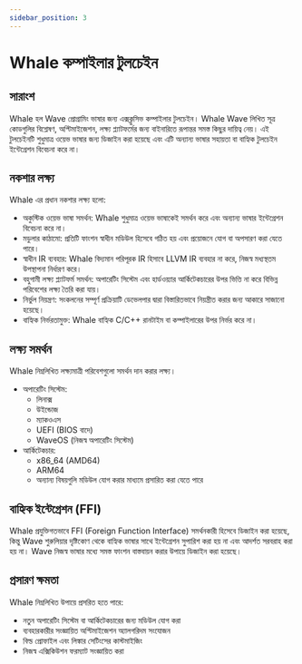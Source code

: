 ```yaml
---
sidebar_position: 3
---
```


# Whale কম্পাইলার টুলচেইন

## সারাংশ

Whale হল Wave প্রোগ্রামিং ভাষার জন্য এক্সক্লুসিভ কম্পাইলার টুলচেইন।
Whale Wave লিখিত সূত্র কোডগুলির বিশ্লেষণ, অপ্টিমাইজেশন, লক্ষ্য প্ল্যাটফর্মের জন্য বাইনারিতে রূপান্তর সমস্ত কিছুর দায়িত্ব নেয়।
এই টুলচেইনটি শুধুমাত্র ওয়েভ ভাষার জন্য ডিজাইন করা হয়েছে এবং এটি অন্যান্য ভাষার সহায়তা বা বাহ্যিক টুলচেইন ইন্টেগ্রেশন বিবেচনা করে না।

## নকশার লক্ষ্য

Whale এর প্রধান নকশার লক্ষ্য হলো:

- অকুস্টিক ওয়েভ ভাষা সমর্থন: Whale শুধুমাত্র ওয়েভ ভাষাকেই সমর্থন করে এবং অন্যান্য ভাষার ইন্টেগ্রেশন বিবেচনা করে না।
- মডুলার কাঠামো: প্রতিটি ফাংশন স্বাধীন মডিউল হিসেবে গঠিত হয় এবং প্রয়োজনে যোগ বা অপসারণ করা যেতে পারে।
- স্বাধীন IR ব্যবহার: Whale বিদ্যমান পরিপূরক IR হিসাবে LLVM IR ব্যবহার না করে, নিজস্ব মধ্যস্থতম উপস্থাপনা নির্ধারণ করে।
- বহুগামী লক্ষ্য প্ল্যাটফর্ম সমর্থন: অপারেটিং সিস্টেম এবং হার্ডওয়্যার আর্কিটেকচারের উপর ভিত্তি না করে বিভিন্ন পরিবেশের লক্ষ্য তৈরি করা যায়।
- নির্ভুল নিয়ন্ত্রণ: সংকলনের সম্পূর্ণ প্রক্রিয়াটি ডেভেলপার দ্বারা বিস্তারিতভাবে নিয়ন্ত্রীত করার জন্য আকারে সাজানো হয়েছে।
- বাহ্যিক নির্ভরতামুক্ত: Whale বাহ্যিক C/C++ রানটাইম বা কম্পাইলারের উপর নির্ভর করে না।

## লক্ষ্য সমর্থন

Whale নিম্নলিখিত লক্ষ্যমাত্রী পরিবেশগুলো সমর্থন দান করার লক্ষ্য।

- অপারেটিং সিস্টেম:
    - লিনাক্স
    - উইন্ডোজ
    - ম্যাকওএস
    - UEFI (BIOS বাদে)
    - WaveOS (নিজস্ব অপারেটিং সিস্টেম)
- আর্কিটেকচার:
    - x86_64 (AMD64)
    - ARM64
    - অন্যান্য বিষয়গুলি মডিউল যোগ করার মাধ্যমে প্রসারিত করা যেতে পারে

## বাহ্যিক ইন্টেগ্রেশন (FFI)

Whale প্রযুক্তিগতভাবে FFI (Foreign Function Interface) সমর্থনকারী হিসেবে ডিজাইন করা হয়েছে, কিন্তু Wave শুরুলিয়ার দৃষ্টিকোণ থেকে বাহ্যিক ভাষার সাথে ইন্টেগ্রেশন সুপারিশ করা হয় না এবং আদর্শত সরবরাহ করা হয় না।
Wave নিজস্ব ভাষার মধ্যে সমস্ত ফাংশন বাস্তবায়ন করার উপায়ে ডিজাইন করা হয়েছে।

## প্রসারণ ক্ষমতা

Whale নিম্নলিখিত উপায়ে প্রসরিত হতে পারে:

- নতুন অপারেটিং সিস্টেম বা আর্কিটেকচারের জন্য মডিউল যোগ করা
- ব্যবহারকারীর সংজ্ঞায়িত অপ্টিমাইজেশন অ্যালগরিদম সংযোজন
- বিল্ড প্রোফাইল এবং লিঙ্কার সেটিংসের কাস্টমাইজিং
- নিজস্ব এক্সিকিউশন ফরম্যাট সংজ্ঞায়িত করা